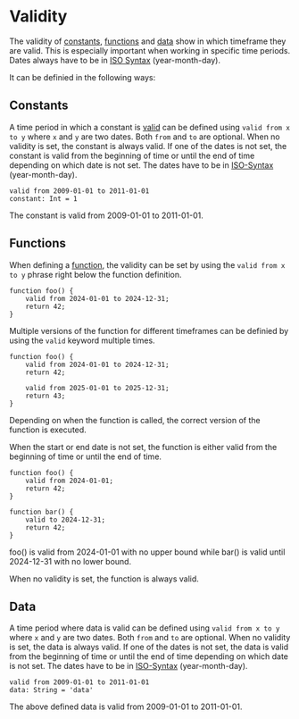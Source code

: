 # Validity

The validity of [constants](#constants), [functions](#functions) and [data](#data) show in which timeframe they are valid. This is especially important when working in specific time periods. Dates always have to be in [ISO Syntax][date syntax] (year-month-day).

It can be definied in the following ways:

## Constants

A time period in which a constant is [valid][Validity] can be defined using `valid from x to y` where `x` and `y` are two dates. Both `from` and `to` are optional. When no validity is set, the constant is always valid. If one of the dates is not set, the constant is valid from the beginning of time or until the end of time depending on which date is not set. The dates have to be in [ISO-Syntax][date syntax] (year-month-day).

```ttsl
valid from 2009-01-01 to 2011-01-01
constant: Int = 1
```

The constant is valid from 2009-01-01 to 2011-01-01.

## Functions

<!-- 
TODO: Hyperlinks updaten
-->

When defining a [function](#functions), the validity can be set by using the `valid from x to y` phrase right below the function definition.

```ttsl
function foo() {
    valid from 2024-01-01 to 2024-12-31;
    return 42;
}
```

Multiple versions of the function for different timeframes can be definied by using the `valid` keyword multiple times.

```ttsl
function foo() {
    valid from 2024-01-01 to 2024-12-31;
    return 42;

    valid from 2025-01-01 to 2025-12-31;
    return 43;
}
```

Depending on when the function is called, the correct version of the function is executed.

When the start or end date is not set, the function is either valid from the beginning of time or until the end of time.

```ttsl
function foo() {
    valid from 2024-01-01;
    return 42;
}
```

```ttsl
function bar() {
    valid to 2024-12-31;
    return 42;
}
```

foo() is valid from 2024-01-01 with no upper bound while bar() is valid until 2024-12-31 with no lower bound.

When no validity is set, the function is always valid.

## Data

A time period where data is valid can be defined using `valid from x to y` where `x` and `y` are two dates. Both `from` and `to` are optional. When no validity is set, the data is always valid. If one of the dates is not set, the data is valid from the beginning of time or until the end of time depending on which date is not set. The dates have to be in [ISO-Syntax][date syntax] (year-month-day).

```ttsl
valid from 2009-01-01 to 2011-01-01
data: String = 'data'
```

The above defined data is valid from 2009-01-01 to 2011-01-01.

[date syntax]: validity.md#date
[Validity]: validity.md
